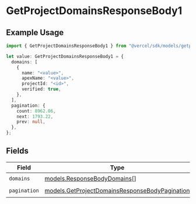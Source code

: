 # GetProjectDomainsResponseBody1

## Example Usage

```typescript
import { GetProjectDomainsResponseBody1 } from "@vercel/sdk/models/getprojectdomainsop.js";

let value: GetProjectDomainsResponseBody1 = {
  domains: [
    {
      name: "<value>",
      apexName: "<value>",
      projectId: "<id>",
      verified: true,
    },
  ],
  pagination: {
    count: 8962.06,
    next: 1793.22,
    prev: null,
  },
};
```

## Fields

| Field                                                                                                  | Type                                                                                                   | Required                                                                                               | Description                                                                                            |
| ------------------------------------------------------------------------------------------------------ | ------------------------------------------------------------------------------------------------------ | ------------------------------------------------------------------------------------------------------ | ------------------------------------------------------------------------------------------------------ |
| `domains`                                                                                              | [models.ResponseBodyDomains](../models/responsebodydomains.md)[]                                       | :heavy_check_mark:                                                                                     | N/A                                                                                                    |
| `pagination`                                                                                           | [models.GetProjectDomainsResponseBodyPagination](../models/getprojectdomainsresponsebodypagination.md) | :heavy_check_mark:                                                                                     | N/A                                                                                                    |